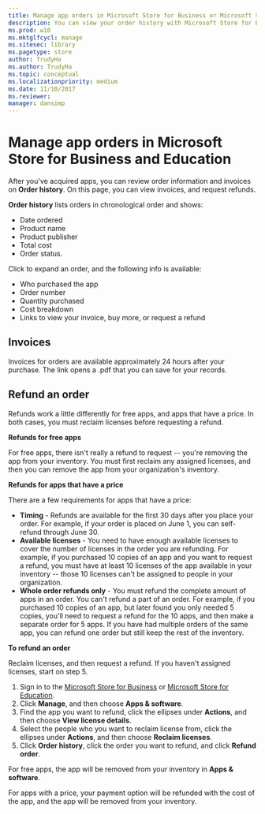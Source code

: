 ```yaml
---
title: Manage app orders in Microsoft Store for Business or Microsoft Store for Education (Windows 10)
description: You can view your order history with Microsoft Store for Business or Microsoft Store for Education.
ms.prod: w10
ms.mktglfcycl: manage
ms.sitesec: library
ms.pagetype: store
author: TrudyHa
ms.author: TrudyHa
ms.topic: conceptual
ms.localizationpriority: medium
ms.date: 11/10/2017
ms.reviewer: 
manager: dansimp
---
```


# Manage app orders in Microsoft Store for Business and Education

After you've acquired apps, you can review order information and invoices on **Order history**. On this page, you can view invoices, and request refunds.

**Order history** lists orders in chronological order and shows:
- Date ordered
- Product name
- Product publisher
- Total cost
- Order status.

Click to expand an order, and the following info is available:
- Who purchased the app
- Order number
- Quantity purchased
- Cost breakdown
- Links to view your invoice, buy more, or request a refund

## Invoices

Invoices for orders are available approximately 24 hours after your purchase. The link opens a .pdf that you can save for your records.

## Refund an order

Refunds work a little differently for free apps, and apps that have a price. In both cases, you must reclaim licenses before requesting a refund.

**Refunds for free apps**

 For free apps, there isn't really a refund to request -- you're removing the app from your inventory. You must first reclaim any assigned licenses, and then you can remove the app from your organization's inventory.

 **Refunds for apps that have a price**

 There are a few requirements for apps that have a price:
 - **Timing** - Refunds are available for the first 30 days after you place your order. For example, if your order is placed on June 1, you can self-refund through June 30.
 - **Available licenses** - You need to have enough available licenses to cover the number of licenses in the order you are refunding. For example, if you purchased 10 copies of an app and you want to request a refund, you must have at least 10 licenses of the app available in your inventory -- those 10 licenses can't be assigned to people in your organization.
 - **Whole order refunds only** - You must refund the complete amount of apps in an order. You can't refund a part of an order. For example, if you purchased 10 copies of an app, but later found you only needed 5 copies, you'll need to request a refund for the 10 apps, and then make a separate order for 5 apps. If you have had multiple orders of the same app, you can refund one order but still keep the rest of the inventory.

**To refund an order**

Reclaim licenses, and then request a refund. If you haven't assigned licenses, start on step 5.
1.  Sign in to the [Microsoft Store for Business](https://businessstore.microsoft.com) or [Microsoft Store for Education](https://educationstore.microsoft.com).
2.	Click **Manage**, and then choose **Apps & software**.
3.	Find the app you want to refund, click the ellipses under **Actions**, and then choose **View license details**.
4.  Select the people who you want to reclaim license from, click the ellipses under **Actions**, and then choose **Reclaim licenses**.
5.	Click **Order history**, click the order you want to refund, and click **Refund order**.

For free apps, the app will be removed from your inventory in **Apps & software**.

For apps with a price, your payment option will be refunded with the cost of the app, and the app will be removed from your inventory.

